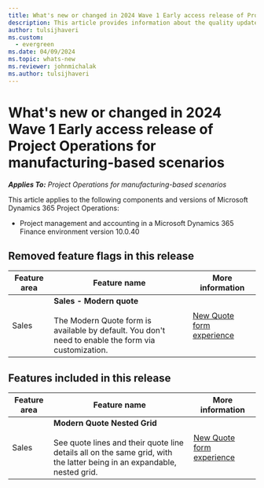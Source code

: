 ```yaml
---
title: What's new or changed in 2024 Wave 1 Early access release of Project Operations for manufacturing-based scenarios
description: This article provides information about the quality updates that are available in the 2024 Wave 1 Early access release of Microsoft Dynamics 365 Project Operations for manufacturing-based scenarios.
author: tulsijhaveri
ms.custom:
  - evergreen
ms.date: 04/09/2024
ms.topic: whats-new
ms.reviewer: johnmichalak
ms.author: tulsijhaveri
---
```


# What's new or changed in 2024 Wave 1 Early access release of Project Operations for manufacturing-based scenarios

_**Applies To:** Project Operations for manufacturing-based scenarios_

This article applies to the following components and versions of Microsoft Dynamics 365 Project Operations:

- Project management and accounting in a Microsoft Dynamics 365 Finance environment version 10.0.40

## Removed feature flags in this release

| **Feature area** | **Feature name** | **More information** |
| --- | --- | --- |
| Sales | **Sales - Modern quote**<br><br>The Modern Quote form is available by default. You don't need to enable the form via customization. | [New Quote form experience](../../sales/quotes-new-form.md) |

## Features included in this release

| **Feature area** | **Feature name** | **More information** |
| --- | --- | --- |
| Sales | **Modern Quote Nested Grid**<br><br>See quote lines and their quote line details all on the same grid, with the latter being in an expandable, nested grid. | [New Quote form experience](../../sales/quotes-new-form.md) |
